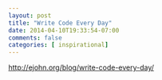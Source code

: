 ```yaml
---
layout: post
title: "Write Code Every Day"
date: 2014-04-10T19:33:54-07:00
comments: false
categories: [ inspirational]
---
```


http://ejohn.org/blog/write-code-every-day/

